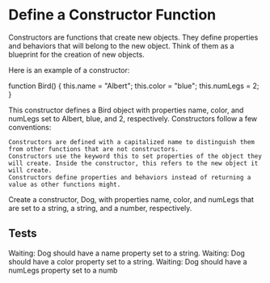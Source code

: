 # Define a Constructor Function

Constructors are functions that create new objects. They define properties and behaviors that will belong to the new object. Think of them as a blueprint for the creation of new objects.

Here is an example of a constructor:

function Bird() {
this.name = "Albert";
this.color = "blue";
this.numLegs = 2;
}

This constructor defines a Bird object with properties name, color, and numLegs set to Albert, blue, and 2, respectively. Constructors follow a few conventions:

    Constructors are defined with a capitalized name to distinguish them from other functions that are not constructors.
    Constructors use the keyword this to set properties of the object they will create. Inside the constructor, this refers to the new object it will create.
    Constructors define properties and behaviors instead of returning a value as other functions might.

Create a constructor, Dog, with properties name, color, and numLegs that are set to a string, a string, and a number, respectively.

## Tests

Waiting: Dog should have a name property set to a string.
Waiting: Dog should have a color property set to a string.
Waiting: Dog should have a numLegs property set to a numb

<!-- ## Solutions: -->
